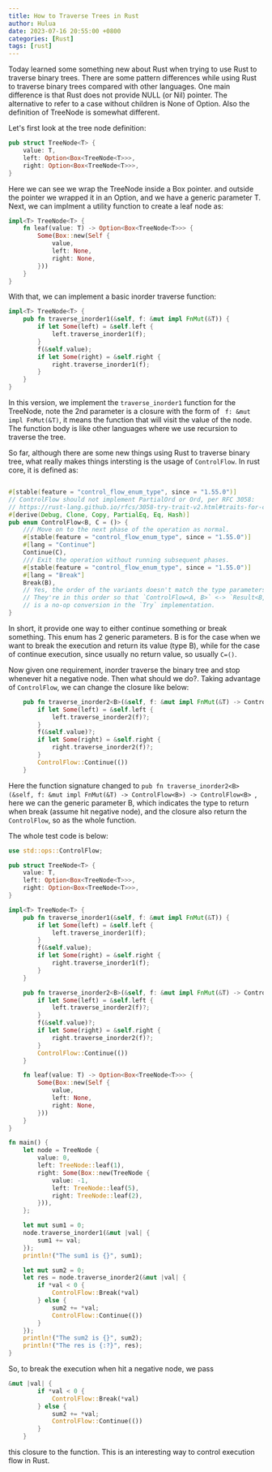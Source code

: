 ```yaml
---
title: How to Traverse Trees in Rust
author: Hulua
date: 2023-07-16 20:55:00 +0800
categories: [Rust]
tags: [rust]
---
```


Today learned some something new about Rust when trying to use Rust to traverse binary trees. There are some pattern differences while using Rust to traverse binary trees compared with other languages. One main difference is that Rust does not provide NULL (or Nil) pointer. The alternative to refer to a case without children is None of Option. Also the definition of TreeNode is somewhat different. 

Let's first look at the tree node definition:

```rust
pub struct TreeNode<T> {
    value: T,
    left: Option<Box<TreeNode<T>>>,
    right: Option<Box<TreeNode<T>>>,
}
```

Here we can see we wrap the TreeNode inside a Box pointer. and outside the pointer we wrapped it in an Option, and we have a generic parameter T. Next, we can implment a utility function to create a leaf node as:

```Rust
impl<T> TreeNode<T> {
    fn leaf(value: T) -> Option<Box<TreeNode<T>>> {
        Some(Box::new(Self {
            value,
            left: None,
            right: None,
        }))
    }
}
```

With that, we can implement a basic inorder traverse function:


```rust
impl<T> TreeNode<T> {
    pub fn traverse_inorder1(&self, f: &mut impl FnMut(&T)) {
        if let Some(left) = &self.left {
            left.traverse_inorder1(f);
        }
        f(&self.value);
        if let Some(right) = &self.right {
            right.traverse_inorder1(f);
        }
    }
}
```

In this version, we implement the `traverse_inorder1` function for the TreeNode, note the 2nd parameter is a closure with the form of ` f: &mut impl FnMut(&T)`, it means the function that will visit the value of the node. The function body is like other languages where we use recursion to traverse the tree.

So far, although there are some new things using Rust to traverse binary tree, what really makes things intersting is the usage of `ControlFlow`. In rust core, it is defined as:

```rust

#[stable(feature = "control_flow_enum_type", since = "1.55.0")]
// ControlFlow should not implement PartialOrd or Ord, per RFC 3058:
// https://rust-lang.github.io/rfcs/3058-try-trait-v2.html#traits-for-controlflow
#[derive(Debug, Clone, Copy, PartialEq, Eq, Hash)]
pub enum ControlFlow<B, C = ()> {
    /// Move on to the next phase of the operation as normal.
    #[stable(feature = "control_flow_enum_type", since = "1.55.0")]
    #[lang = "Continue"]
    Continue(C),
    /// Exit the operation without running subsequent phases.
    #[stable(feature = "control_flow_enum_type", since = "1.55.0")]
    #[lang = "Break"]
    Break(B),
    // Yes, the order of the variants doesn't match the type parameters.
    // They're in this order so that `ControlFlow<A, B>` <-> `Result<B, A>`
    // is a no-op conversion in the `Try` implementation.
}
```
 
In short, it provide one way to either continue something or break something. This enum has 2 generic parameters. B is for the case when we want to break the execution and return its value (type B), while for the case of continue execution, since usually no return value, so usually `C=()`.

Now given one requirement, inorder traverse the binary tree and stop whenever hit a negative node. Then what should we do?. Taking advantage of `ControlFlow`, we can change the closure like below:

```rust
    pub fn traverse_inorder2<B>(&self, f: &mut impl FnMut(&T) -> ControlFlow<B>) -> ControlFlow<B> {
        if let Some(left) = &self.left {
            left.traverse_inorder2(f)?;
        }
        f(&self.value)?;
        if let Some(right) = &self.right {
            right.traverse_inorder2(f)?;
        }
        ControlFlow::Continue(())
    }

```

Here the function signature changed to `pub fn traverse_inorder2<B>(&self, f: &mut impl FnMut(&T) -> ControlFlow<B>) -> ControlFlow<B> `, here we can the generic parameter B, which indicates the type to return when break (assume hit negative node), and the closure also return the `ControlFlow`, so as the whole function.

The whole test code is below:
```rust
use std::ops::ControlFlow;

pub struct TreeNode<T> {
    value: T,
    left: Option<Box<TreeNode<T>>>,
    right: Option<Box<TreeNode<T>>>,
}

impl<T> TreeNode<T> {
    pub fn traverse_inorder1(&self, f: &mut impl FnMut(&T)) {
        if let Some(left) = &self.left {
            left.traverse_inorder1(f);
        }
        f(&self.value);
        if let Some(right) = &self.right {
            right.traverse_inorder1(f);
        }
    }

    pub fn traverse_inorder2<B>(&self, f: &mut impl FnMut(&T) -> ControlFlow<B>) -> ControlFlow<B> {
        if let Some(left) = &self.left {
            left.traverse_inorder2(f)?;
        }
        f(&self.value)?;
        if let Some(right) = &self.right {
            right.traverse_inorder2(f)?;
        }
        ControlFlow::Continue(())
    }

    fn leaf(value: T) -> Option<Box<TreeNode<T>>> {
        Some(Box::new(Self {
            value,
            left: None,
            right: None,
        }))
    }
}

fn main() {
    let node = TreeNode {
        value: 0,
        left: TreeNode::leaf(1),
        right: Some(Box::new(TreeNode {
            value: -1,
            left: TreeNode::leaf(5),
            right: TreeNode::leaf(2),
        })),
    };

    let mut sum1 = 0;
    node.traverse_inorder1(&mut |val| {
        sum1 += val;
    });
    println!("The sum1 is {}", sum1);

    let mut sum2 = 0;
    let res = node.traverse_inorder2(&mut |val| {
        if *val < 0 {
            ControlFlow::Break(*val)
        } else {
            sum2 += *val;
            ControlFlow::Continue(())
        }
    });
    println!("The sum2 is {}", sum2);
    println!("The res is {:?}", res);
}
```

So, to break the execution when hit a negative node, we pass

```rust
&mut |val| {
        if *val < 0 {
            ControlFlow::Break(*val)
        } else {
            sum2 += *val;
            ControlFlow::Continue(())
        }
    }
```
this closure to the function. This is an interesting way to control execution flow in Rust.